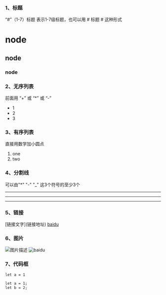 
### 1、标题
“#”（1-7）标题 表示1-7级标题，也可以用 # 标题 # 这种形式
# node
## node
### node

### 2、无序列表
前面用 “+” 或 “*” 或 “-”
+ 1
+ 2
+ 3

### 3、有序列表
直接用数学加小圆点
1. one
2. two

### 4、分割线
可以由"*" "-" "_" 这3个符号的至少3个
***
---
___

### 5、链接
\[链接文字\](链接地址)
[baidu](http://www.baidu.com)

### 6、图片
![图片描述](图片地址)
![baidu](https://www.baidu.com/img/bd_logo1.png)

### 7、代码框

`let a = 1`

``` 洗鞋
let a = 1;
let b = 2;
```
